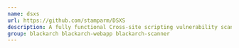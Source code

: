 ```yaml
---
name: dsxs
url: https://github.com/stamparm/DSXS
description: A fully functional Cross-site scripting vulnerability scanner (supporting GET and POST parameters) written in under 100 lines of code.
group: blackarch blackarch-webapp blackarch-scanner
---
```

